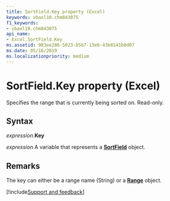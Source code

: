 ```yaml
---
title: SortField.Key property (Excel)
keywords: vbaxl10.chm843075
f1_keywords:
- vbaxl10.chm843075
api_name:
- Excel.SortField.Key
ms.assetid: 983ee286-5023-b5b7-13e6-43b8141b0d07
ms.date: 05/16/2019
ms.localizationpriority: medium
---
```



# SortField.Key property (Excel)

Specifies the range that is currently being sorted on. Read-only.


## Syntax

_expression_.**Key**

_expression_ A variable that represents a **[SortField](Excel.SortField.md)** object.


## Remarks

The key can either be a range name (String) or a **[Range](excel.range(object).md)** object.




[!include[Support and feedback](~/includes/feedback-boilerplate.md)]